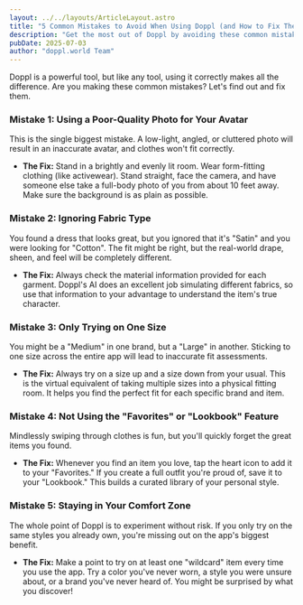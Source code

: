 ```yaml
---
layout: ../../layouts/ArticleLayout.astro
title: "5 Common Mistakes to Avoid When Using Doppl (and How to Fix Them)"
description: "Get the most out of Doppl by avoiding these common mistakes. Learn how to take the perfect photo, understand fabric types, and use the tools correctly."
pubDate: 2025-07-03
author: "doppl.world Team"
---
```


Doppl is a powerful tool, but like any tool, using it correctly makes all the difference. Are you making these common mistakes? Let's find out and fix them.

### Mistake 1: Using a Poor-Quality Photo for Your Avatar

This is the single biggest mistake. A low-light, angled, or cluttered photo will result in an inaccurate avatar, and clothes won't fit correctly.

*   **The Fix:** Stand in a brightly and evenly lit room. Wear form-fitting clothing (like activewear). Stand straight, face the camera, and have someone else take a full-body photo of you from about 10 feet away. Make sure the background is as plain as possible.

### Mistake 2: Ignoring Fabric Type

You found a dress that looks great, but you ignored that it's "Satin" and you were looking for "Cotton". The fit might be right, but the real-world drape, sheen, and feel will be completely different.

*   **The Fix:** Always check the material information provided for each garment. Doppl's AI does an excellent job simulating different fabrics, so use that information to your advantage to understand the item's true character.

### Mistake 3: Only Trying on One Size

You might be a "Medium" in one brand, but a "Large" in another. Sticking to one size across the entire app will lead to inaccurate fit assessments.

*   **The Fix:** Always try on a size up and a size down from your usual. This is the virtual equivalent of taking multiple sizes into a physical fitting room. It helps you find the perfect fit for each specific brand and item.

### Mistake 4: Not Using the "Favorites" or "Lookbook" Feature

Mindlessly swiping through clothes is fun, but you'll quickly forget the great items you found.

*   **The Fix:** Whenever you find an item you love, tap the heart icon to add it to your "Favorites." If you create a full outfit you're proud of, save it to your "Lookbook." This builds a curated library of your personal style.

### Mistake 5: Staying in Your Comfort Zone

The whole point of Doppl is to experiment without risk. If you only try on the same styles you already own, you're missing out on the app's biggest benefit.

*   **The Fix:** Make a point to try on at least one "wildcard" item every time you use the app. Try a color you've never worn, a style you were unsure about, or a brand you've never heard of. You might be surprised by what you discover! 